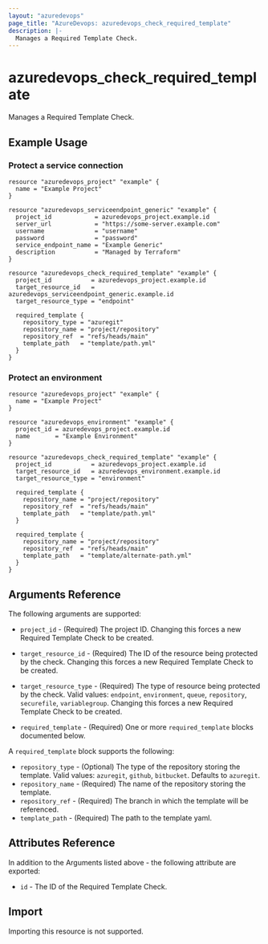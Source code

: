 ```yaml
---
layout: "azuredevops"
page_title: "AzureDevops: azuredevops_check_required_template"
description: |-
  Manages a Required Template Check.
---
```


# azuredevops_check_required_template

Manages a Required Template Check.

## Example Usage

### Protect a service connection

```hcl
resource "azuredevops_project" "example" {
  name = "Example Project"
}

resource "azuredevops_serviceendpoint_generic" "example" {
  project_id            = azuredevops_project.example.id
  server_url            = "https://some-server.example.com"
  username              = "username"
  password              = "password"
  service_endpoint_name = "Example Generic"
  description           = "Managed by Terraform"
}

resource "azuredevops_check_required_template" "example" {
  project_id           = azuredevops_project.example.id
  target_resource_id   = azuredevops_serviceendpoint_generic.example.id
  target_resource_type = "endpoint"

  required_template {
    repository_type = "azuregit"
    repository_name = "project/repository"
    repository_ref  = "refs/heads/main"
    template_path   = "template/path.yml"
  }
}
```

### Protect an environment

```hcl
resource "azuredevops_project" "example" {
  name = "Example Project"
}

resource "azuredevops_environment" "example" {
  project_id = azuredevops_project.example.id
  name       = "Example Environment"
}

resource "azuredevops_check_required_template" "example" {
  project_id           = azuredevops_project.example.id
  target_resource_id   = azuredevops_environment.example.id
  target_resource_type = "environment"

  required_template {
    repository_name = "project/repository"
    repository_ref  = "refs/heads/main"
    template_path   = "template/path.yml"
  }

  required_template {
    repository_name = "project/repository"
    repository_ref  = "refs/heads/main"
    template_path   = "template/alternate-path.yml"
  }
}
```

## Arguments Reference

The following arguments are supported:

* `project_id` - (Required) The project ID. Changing this forces a new Required Template Check to be created.

* `target_resource_id` - (Required) The ID of the resource being protected by the check. Changing this forces a new Required Template Check to be created.

* `target_resource_type` - (Required) The type of resource being protected by the check. Valid values: `endpoint`, `environment`, `queue`, `repository`, `securefile`, `variablegroup`. Changing this forces a new Required Template Check to be created.

* `required_template` - (Required) One or more `required_template` blocks documented below.
 
A `required_template` block supports the following:

- `repository_type` - (Optional) The type of the repository storing the template. Valid values: `azuregit`, `github`, `bitbucket`. Defaults to `azuregit`.
- `repository_name` - (Required) The name of the repository storing the template.
- `repository_ref` - (Required) The branch in which the template will be referenced.
- `template_path` - (Required) The path to the template yaml.

## Attributes Reference

In addition to the Arguments listed above - the following attribute are exported:

* `id` - The ID of the Required Template Check.

## Import

Importing this resource is not supported.
